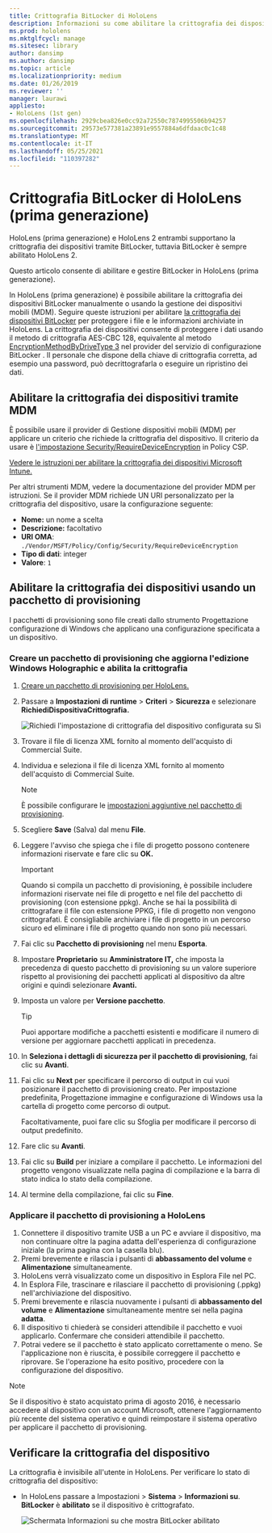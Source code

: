 ```yaml
---
title: Crittografia BitLocker di HoloLens
description: Informazioni su come abilitare la crittografia dei dispositivi BitLocker per proteggere i file archiviati nei dispositivi di realtà mista HoloLens.
ms.prod: hololens
ms.mktglfcycl: manage
ms.sitesec: library
author: dansimp
ms.author: dansimp
ms.topic: article
ms.localizationpriority: medium
ms.date: 01/26/2019
ms.reviewer: ''
manager: laurawi
appliesto:
- HoloLens (1st gen)
ms.openlocfilehash: 2929cbea826e0cc92a72550c7874995506b94257
ms.sourcegitcommit: 29573e577381a23891e9557884a6dfdaac0c1c48
ms.translationtype: MT
ms.contentlocale: it-IT
ms.lasthandoff: 05/25/2021
ms.locfileid: "110397282"
---
```

# <a name="hololens-1st-gen-bitlocker-encryption"></a>Crittografia BitLocker di HoloLens (prima generazione)

HoloLens (prima generazione) e HoloLens 2 entrambi supportano la crittografia dei dispositivi tramite BitLocker, tuttavia BitLocker è sempre abilitato HoloLens 2.

Questo articolo consente di abilitare e gestire BitLocker in HoloLens (prima generazione).

In HoloLens (prima generazione) è possibile abilitare la crittografia dei dispositivi BitLocker manualmente o usando la gestione dei dispositivi mobili (MDM). Seguire queste istruzioni per abilitare [la crittografia dei dispositivi BitLocker](https://docs.microsoft.com/windows/security/information-protection/bitlocker/bitlocker-device-encryption-overview-windows-10#bitlocker-device-encryption) per proteggere i file e le informazioni archiviate in HoloLens. La crittografia dei dispositivi consente di proteggere i dati usando il metodo di crittografia AES-CBC 128, equivalente al metodo [EncryptionMethodByDriveType 3](https://docs.microsoft.com/windows/client-management/mdm/bitlocker-csp#encryptionmethodbydrivetype) nel provider del servizio di configurazione BitLocker . Il personale che dispone della chiave di crittografia corretta, ad esempio una password, può decrittografarla o eseguire un ripristino dei dati.

## <a name="enable-device-encryption-using-mdm"></a>Abilitare la crittografia dei dispositivi tramite MDM

È possibile usare il provider di Gestione dispositivi mobili (MDM) per applicare un criterio che richiede la crittografia del dispositivo. Il criterio da usare è [l'impostazione Security/RequireDeviceEncryption](https://docs.microsoft.com/windows/client-management/mdm/policy-csp-security#security-requiredeviceencryption) in Policy CSP.

[Vedere le istruzioni per abilitare la crittografia dei dispositivi Microsoft Intune.](https://docs.microsoft.com/intune/compliance-policy-create-windows#windows-holographic-for-business)

Per altri strumenti MDM, vedere la documentazione del provider MDM per istruzioni. Se il provider MDM richiede UN URI personalizzato per la crittografia del dispositivo, usare la configurazione seguente:

- **Nome:** un nome a scelta
- **Descrizione:** facoltativo
- **URI OMA**: `./Vendor/MSFT/Policy/Config/Security/RequireDeviceEncryption`
- **Tipo di dati**: integer
- **Valore**: `1`

## <a name="enable-device-encryption-using-a-provisioning-package"></a>Abilitare la crittografia dei dispositivi usando un pacchetto di provisioning

I pacchetti di provisioning sono file creati dallo strumento Progettazione configurazione di Windows che applicano una configurazione specificata a un dispositivo. 

### <a name="create-a-provisioning-package-that-upgrades-the-windows-holographic-edition-and-enables-encryption"></a>Creare un pacchetto di provisioning che aggiorna l'edizione Windows Holographic e abilita la crittografia

1. [Creare un pacchetto di provisioning per HoloLens.](hololens-provisioning.md)
1. Passare a **Impostazioni di runtime**  >  **Criteri**  >  **Sicurezza** e selezionare **RichiediDispositivaCrittografia.**

    ![Richiedi l'impostazione di crittografia del dispositivo configurata su Sì](images/device-encryption.png)

1. Trovare il file di licenza XML fornito al momento dell'acquisto di Commercial Suite.

1. Individua e seleziona il file di licenza XML fornito al momento dell'acquisto di Commercial Suite.
    > [!NOTE]
    > È possibile configurare le [impostazioni aggiuntive nel pacchetto di provisioning](hololens-provisioning.md).

1. Scegliere **Save** (Salva) dal menu **File**. 

1. Leggere l'avviso che spiega che i file di progetto possono contenere informazioni riservate e fare clic su **OK.**

    > [!IMPORTANT]
    > Quando si compila un pacchetto di provisioning, è possibile includere informazioni riservate nei file di progetto e nel file del pacchetto di provisioning (con estensione ppkg). Anche se hai la possibilità di crittografare il file con estensione PPKG, i file di progetto non vengono crittografati. È consigliabile archiviare i file di progetto in un percorso sicuro ed eliminare i file di progetto quando non sono più necessari.

1. Fai clic su **Pacchetto di provisioning** nel menu **Esporta**.
1. Impostare **Proprietario** su **Amministratore IT,** che imposta la precedenza di questo pacchetto di provisioning su un valore superiore rispetto al provisioning dei pacchetti applicati al dispositivo da altre origini e quindi selezionare **Avanti.**
1. Imposta un valore per **Versione pacchetto**.

    > [!TIP]
    > Puoi apportare modifiche a pacchetti esistenti e modificare il numero di versione per aggiornare pacchetti applicati in precedenza.

1. In **Seleziona i dettagli di sicurezza per il pacchetto di provisioning**, fai clic su **Avanti**.
1. Fai clic su **Next** per specificare il percorso di output in cui vuoi posizionare il pacchetto di provisioning creato. Per impostazione predefinita, Progettazione immagine e configurazione di Windows usa la cartella di progetto come percorso di output.

    Facoltativamente, puoi fare clic su Sfoglia per modificare il percorso di output predefinito.

1. Fare clic su **Avanti**.
1. Fai clic su **Build** per iniziare a compilare il pacchetto. Le informazioni del progetto vengono visualizzate nella pagina di compilazione e la barra di stato indica lo stato della compilazione.
1. Al termine della compilazione, fai clic su **Fine**.

### <a name="apply-the-provisioning-package-to-hololens"></a>Applicare il pacchetto di provisioning a HoloLens

1. Connettere il dispositivo tramite USB a un PC e avviare  il dispositivo, ma non continuare oltre la pagina adatta dell'esperienza di configurazione iniziale (la prima pagina con la casella blu).
1. Premi brevemente e rilascia i pulsanti di **abbassamento del volume** e **Alimentazione** simultaneamente.
1. HoloLens verrà visualizzato come un dispositivo in Esplora File nel PC.
1. In Esplora File, trascinare e rilasciare il pacchetto di provisioning (.ppkg) nell'archiviazione del dispositivo.
1. Premi brevemente e rilascia nuovamente i pulsanti di **abbassamento del volume** e **Alimentazione** simultaneamente mentre sei nella pagina **adatta**.
1. Il dispositivo ti chiederà se consideri attendibile il pacchetto e vuoi applicarlo. Confermare che consideri attendibile il pacchetto.
1. Potrai vedere se il pacchetto è stato applicato correttamente o meno. Se l'applicazione non è riuscita, è possibile correggere il pacchetto e riprovare. Se l'operazione ha esito positivo, procedere con la configurazione del dispositivo.

> [!NOTE]
> Se il dispositivo è stato acquistato prima di agosto 2016, è necessario accedere al dispositivo con un account Microsoft, ottenere l'aggiornamento più recente del sistema operativo e quindi reimpostare il sistema operativo per applicare il pacchetto di provisioning.

## <a name="verify-device-encryption"></a>Verificare la crittografia del dispositivo

La crittografia è invisibile all'utente in HoloLens. Per verificare lo stato di crittografia del dispositivo:

- In HoloLens passare a Impostazioni  >  **Sistema**  >  **Informazioni su**. **BitLocker** è **abilitato** se il dispositivo è crittografato. 

    ![Schermata Informazioni su che mostra BitLocker abilitato](images/about-encryption.png)
